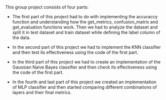 This group project consists of four parts:

- The first part of this project had to do with implementing the accuraccy function and understanding how the get_metrics, confusion_matrix and get_evaluation functions work. Then we had to analyze the dataset and split it in test dataset and train dataset while defining the label column of the data.

- In the second part of this project we had to implement the KNN classifier and then test its effectiveness using the code of the first part.

- In the third part of this project we had to create an implementation of the Gaussian Naive Bayes classifier and then check its effectiveness using the code of the first part.

- In the fourth and last part of this project we created an implementation of MLP classifier and then started comparing different combinations of layers and their final metrics.
